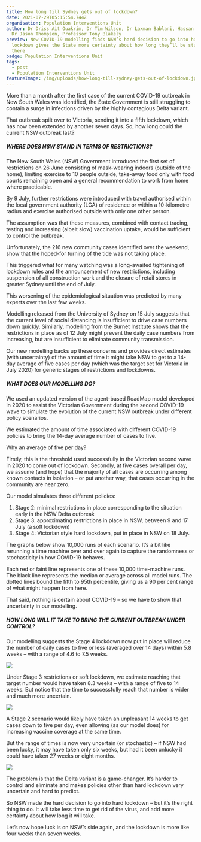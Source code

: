 ```yaml
---
title: How long till Sydney gets out of lockdown?
date: 2021-07-29T05:15:54.744Z
organisation: Population Interventions Unit
author: Dr Driss Ait Ouakrim, Dr Tim Wilson, Dr Laxman Bablani, Hassan Andrabi,
  Dr Jason Thompson, Professor Tony Blakely
preview: New COVID-19 modelling finds NSW’s hard decision to go into hard
  lockdown gives the State more certainty about how long they’ll be stuck in
  there
badge: Population Interventions Unit
tags:
  - post
  - Population Interventions Unit
featureImage: /img/uploads/how-long-till-sydney-gets-out-of-lockdown.jpg
---
```

More than a month after the first case of the current COVID-19 outbreak in New South Wales was identified, the State Government is still struggling to contain a surge in infections driven by the highly contagious Delta variant.

That outbreak spilt over to Victoria, sending it into a fifth lockdown, which has now been extended by another seven days. So, how long could the current NSW outbreak last?

##### WHERE DOES NSW STAND IN TERMS OF RESTRICTIONS?

The New South Wales (NSW) Government introduced the first set of restrictions on 26 June consisting of mask-wearing indoors (outside of the home), limiting exercise to 10 people outside, take-away food only with food courts remaining open and a general recommendation to work from home where practicable.

By 9 July, further restrictions were introduced with travel authorised within the local government authority (LGA) of residence or within a 10-kilometre radius and exercise authorised outside with only one other person.

The assumption was that these measures, combined with contact tracing, testing and increasing (albeit slow) vaccination uptake, would be sufficient to control the outbreak.

Unfortunately, the 216 new community cases identified over the weekend, show that the hoped-for turning of the tide was not taking place.

This triggered what for many watching was a long-awaited tightening of lockdown rules and the announcement of new restrictions, including suspension of all construction work and the closure of retail stores in greater Sydney until the end of July.

This worsening of the epidemiological situation was predicted by many experts over the last few weeks.

Modelling released from the University of Sydney on 15 July suggests that the current level of social distancing is insufficient to drive case numbers down quickly. Similarly, modelling from the Burnet Institute shows that the restrictions in place as of 12 July might prevent the daily case numbers from increasing, but are insufficient to eliminate community transmission.

Our new modelling backs up these concerns and provides direct estimates (with uncertainty) of the amount of time it might take NSW to get to a 14-day average of five cases per day (which was the target set for Victoria in July 2020) for generic stages of restrictions and lockdowns.

##### WHAT DOES OUR MODELLING DO?

We used an updated version of the agent-based RoadMap model developed in 2020 to assist the Victorian Government during the second COVID-19 wave to simulate the evolution of the current NSW outbreak under different policy scenarios.

We estimated the amount of time associated with different COVID-19 policies to bring the 14-day average number of cases to five.

Why an average of five per day?

Firstly, this is the threshold used successfully in the Victorian second wave in 2020 to come out of lockdown. Secondly, at five cases overall per day, we assume (and hope) that the majority of all cases are occurring among known contacts in isolation – or put another way, that cases occurring in the community are near zero.

Our model simulates three different policies:

1. Stage 2: minimal restrictions in place corresponding to the situation early in the NSW Delta outbreak
2. Stage 3: approximating restrictions in place in NSW, between 9 and 17 July (a soft lockdown)
3. Stage 4: Victorian style hard lockdown, put in place in NSW on 18 July.

The graphs below show 10,000 runs of each scenario. It’s a bit like rerunning a time machine over and over again to capture the randomness or stochasticity in how COVID-19 behaves.

Each red or faint line represents one of these 10,000 time-machine runs. The black line represents the median or average across all model runs. The dotted lines bound the fifth to 95th percentile, giving us a 90 per cent range of what might happen from here.

That said, nothing is certain about COVID-19 – so we have to show that uncertainty in our modelling.

##### HOW LONG WILL IT TAKE TO BRING THE CURRENT OUTBREAK UNDER CONTROL?

Our modelling suggests the Stage 4 lockdown now put in place will reduce the number of daily cases to five or less (averaged over 14 days) within 5.8 weeks – with a range of 4.6 to 7.5 weeks.

![](/img/uploads/fig-stage4.jpg)

Under Stage 3 restrictions or soft lockdown, we estimate reaching that target number would have taken 8.3 weeks – with a range of five to 14 weeks. But notice that the time to successfully reach that number is wider and much more uncertain.

![](/img/uploads/fig-stage3.jpg)

A Stage 2 scenario would likely have taken an unpleasant 14 weeks to get cases down to five per day, even allowing (as our model does) for increasing vaccine coverage at the same time.

But the range of times is now very uncertain (or stochastic) – if NSW had been lucky, it may have taken only six weeks, but had it been unlucky it could have taken 27 weeks or eight months.

![](/img/uploads/fig-stage2.jpg)

The problem is that the Delta variant is a game-changer. It’s harder to control and eliminate and makes policies other than hard lockdown very uncertain and hard to predict.

So NSW made the hard decision to go into hard lockdown – but it’s the right thing to do. It will take less time to get rid of the virus, and add more certainty about how long it will take.

Let’s now hope luck is on NSW’s side again, and the lockdown is more like four weeks than seven weeks.